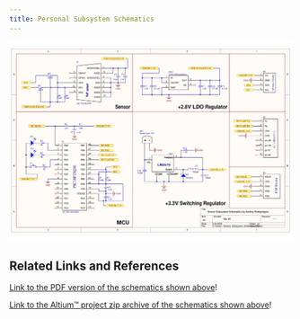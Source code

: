 ```yaml
---
title: Personal Subsystem Schematics
---
```


![scheme_01](Sensor_Subsystem_Schematics.png "Personal Subsystem Schematics")

## Related Links and References

[Link to the PDF version of the schematics shown above](https://github.com/LordAndrey17/andreypodoprigora.github.io/blob/main/docs/Sensor_Subsystem_Schematics.pdf)!

[Link to the Altium™ project zip archive of the schematics shown above](https://github.com/LordAndrey17/andreypodoprigora.github.io/blob/main/docs/EGR314_Schematic_Design_Podoprigora.zip)!
